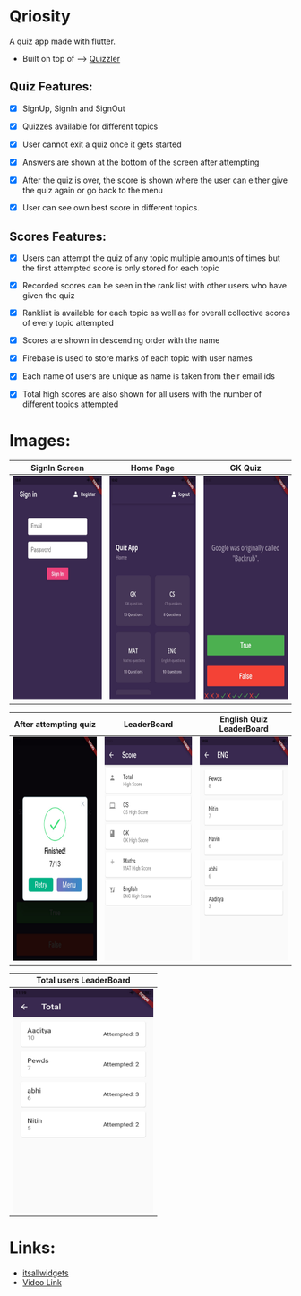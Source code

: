 # Qriosity

A quiz app made with flutter.
* Built on top of --> [Quizzler](https://github.com/londonappbrewery/quizzler-flutter)

## Quiz Features:
- [x] SignUp, SignIn and SignOut
- [x] Quizzes available for different topics 
- [x] User cannot exit a quiz once it gets started
- [x] Answers are shown at the bottom of the screen after attempting
- [x] After the quiz is over, the score is shown where the user can either give the quiz again or go back to the menu
- [x] User can see own best score in different topics.


## Scores Features:
- [x] Users can attempt the quiz of any topic multiple amounts of times but the first attempted score is only stored for each topic
- [x] Recorded scores can be seen in the rank list with other users who have given the quiz
- [x] Ranklist is available for each topic as well as for overall collective scores of every topic attempted
- [x] Scores are shown in descending order with the name
- [x]  Firebase is used to store marks of each topic with user names
- [x] Each name of users are unique as name is taken from their email ids
- [x]  Total high scores are also shown for all users with the number of different topics attempted 


# Images:
SignIn Screen | Home Page | GK Quiz 
:-------------------------:|:-------------------------:|:-------------------------:|
<img src="images/b.jpeg" width="250" height="400" >   | <img src="images/a.jpeg" width="250" height="400" > |<img src="images/g.jpeg" width="250" height="400" >  |  


After attempting quiz | LeaderBoard | English Quiz LeaderBoard 
:-------------------------:|:-------------------------:|:-------------------------:|
<img src="images/c.jpeg" width="250" height="400" >   |  <img src="images/d.jpeg" width="250" height="400" >  |  <img src="images/e.jpeg" width="250" height="400" >  

Total users LeaderBoard | 
:-------------------------:|
<img src="images/f.jpeg" width="250" height="400" > |




# Links:

* [itsallwidgets](https://itsallwidgets.com/qriosity)
* [Video Link](https://youtu.be/MLvR5IKvHxs)

